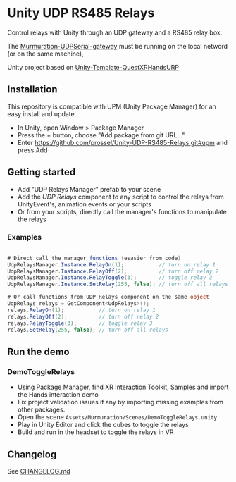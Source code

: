 # Unity UDP RS485 Relays

Control relays with Unity through an UDP gateway and a RS485 relay box.

The [Murmuration-UDPSerial-gateway](https://github.com/prossel/Murmuration-UDPSerial-gateway) must be running on the local netword (or on the same machine),

Unity project based on [Unity-Template-QuestXRHandsURP](https://github.com/prossel/Unity-Template-QuestXRHandsURP)

## Installation

This repository is compatible with UPM (Unity Package Manager) for an easy install and update.

* In Unity, open Window > Package Manager
* Press the + button, choose "Add package from git URL..."
* Enter https://github.com/prossel/Unity-UDP-RS485-Relays.git#upm and press Add

## Getting started

* Add "UDP Relays Manager" prefab to your scene
* Add the *UDP Relays* component to any script to control the relays from UnityEvent's, animation events or your scripts
* Or from your scripts, directly call the manager's functions to manipulate the relays

### Examples

```C#

# Direct call the manager functions (esasier from code)
UdpRelaysManager.Instance.RelayOn(1);           // turn on relay 1
UdpRelaysManager.Instance.RelayOff(2);          // turn off relay 2
UdpRelaysManager.Instance.RelayToggle(3);       // toggle relay 3
UdpRelaysManager.Instance.SetRelay(255, false); // turn off all relays

# Or call functions from UDP Relays component on the same object
UdpRelays relays = GetComponent<UdpRelays>();
relays.RelayOn(1);           // turn on relay 1
relays.RelayOff(2);          // turn off relay 2
relays.RelayToggle(3);       // toggle relay 3
relays.SetRelay(255, false); // turn off all relays

```

## Run the demo

### DemoToggleRelays

* Using Package Manager, find XR Interaction Toolkit, Samples and import the Hands interaction demo
* Fix project validation issues if any by importing missing examples from other packages.
* Open the scene `Assets/Murmuration/Scenes/DemoToggleRelays.unity`
* Play in Unity Editor and click the cubes to toggle the relays
* Build and run in the headset to toggle the relays in VR

## Changelog

See [CHANGELOG.md](CHANGELOG.md)

